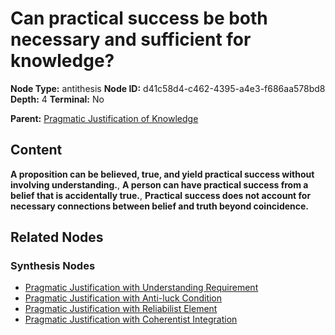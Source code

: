 # Can practical success be both necessary and sufficient for knowledge?

**Node Type:** antithesis
**Node ID:** d41c58d4-c462-4395-a4e3-f686aa578bd8
**Depth:** 4
**Terminal:** No

**Parent:** [Pragmatic Justification of Knowledge](pragmatic-justification-of-knowledge-synthesis-b88c9106-648f-4ac2-ad23-0f0262ac2ee6.md)

## Content

**A proposition can be believed, true, and yield practical success without involving understanding.**, **A person can have practical success from a belief that is accidentally true.**, **Practical success does not account for necessary connections between belief and truth beyond coincidence.**

## Related Nodes

### Synthesis Nodes

- [Pragmatic Justification with Understanding Requirement](pragmatic-justification-with-understanding-requirement-synthesis-aa6561c4-5912-4ce1-b54e-46431bd94d11.md)
- [Pragmatic Justification with Anti-luck Condition](pragmatic-justification-with-anti-luck-condition-synthesis-ba4dab0b-ee55-43dc-9c93-de6748c63ca7.md)
- [Pragmatic Justification with Reliabilist Element](pragmatic-justification-with-reliabilist-element-synthesis-2efd469e-e872-40ed-8067-abefb0976b6b.md)
- [Pragmatic Justification with Coherentist Integration](pragmatic-justification-with-coherentist-integration-synthesis-93e0a8b6-622d-462b-8b6b-cf8b2772032a.md)
